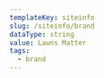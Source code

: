 ```yaml
---
templateKey: siteinfo
slug: /siteinfo/brand
dataType: string
value: Lawns Matter
tags:
  - brand
---
```

